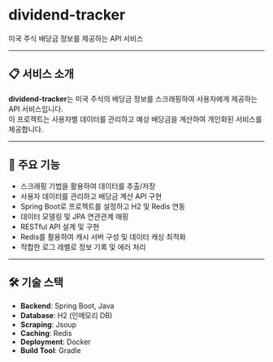 # dividend-tracker

미국 주식 배당금 정보를 제공하는 API 서비스


---

## 📋 서비스 소개

**dividend-tracker**는 미국 주식의 배당금 정보를 스크래핑하여 사용자에게 제공하는 API 서비스입니다.  
이 프로젝트는 사용자별 데이터를 관리하고 예상 배당금을 계산하여 개인화된 서비스를 제공합니다.

---

## 🚀 주요 기능

- 스크래핑 기법을 활용하여 데이터를 추출/저장
- 사용자 데이터를 관리하고 배당금 계산 API 구현
- Spring Boot로 프로젝트를 설정하고 H2 및 Redis 연동
- 데이터 모델링 및 JPA 연관관계 매핑
- RESTful API 설계 및 구현
- Redis를 활용하여 캐시 서버 구성 및 데이터 캐싱 최적화
- 적합한 로그 레벨로 정보 기록 및 에러 처리

---

## 🛠️ 기술 스택

- **Backend**: Spring Boot, Java
- **Database**: H2 (인메모리 DB)
- **Scraping**: Jsoup
- **Caching**: Redis
- **Deployment**: Docker
- **Build Tool**: Gradle